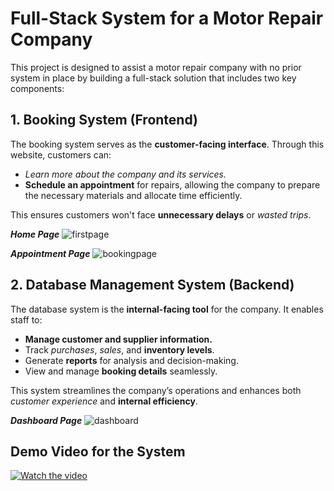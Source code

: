 # Full-Stack System for a Motor Repair Company  

This project is designed to assist a motor repair company with no prior system in place by building a full-stack solution that includes two key components:  

## 1. **Booking System (Frontend)**  
The booking system serves as the **customer-facing interface**. Through this website, customers can:  
- *Learn more about the company and its services.*  
- **Schedule an appointment** for repairs, allowing the company to prepare the necessary materials and allocate time efficiently.

This ensures customers won't face **unnecessary delays** or *wasted trips*.  

___Home Page___
![firstpage](https://github.com/user-attachments/assets/12763401-bca5-480c-adfd-498936a99255)

***Appointment Page***
![bookingpage](https://github.com/user-attachments/assets/7ccbb1d2-b72c-4ea7-bd44-b4971fefad18)


## 2. **Database Management System (Backend)**  
The database system is the **internal-facing tool** for the company. It enables staff to:  
- **Manage customer and supplier information.**  
- Track *purchases*, *sales*, and **inventory levels**.  
- Generate **reports** for analysis and decision-making.  
- View and manage **booking details** seamlessly.  

This system streamlines the company’s operations and enhances both *customer experience* and **internal efficiency**.

***Dashboard Page***
![dashboard](https://github.com/user-attachments/assets/614dbe85-517f-4f43-954b-0b393ced8bc9)

## **Demo Video for the System**  
[![Watch the video](https://img.youtube.com/vi/B5qoIqxQi1g/maxresdefault.jpg)](https://youtu.be/B5qoIqxQi1g)



